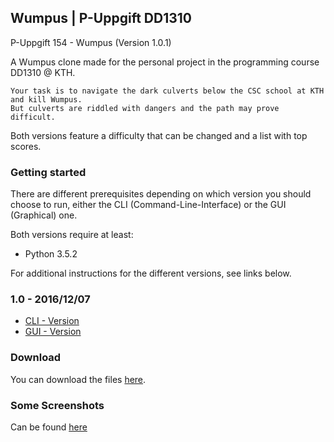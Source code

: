 ## Wumpus | P-Uppgift DD1310
P-Uppgift 154 - Wumpus (Version 1.0.1)

A Wumpus clone made for the personal project in the programming course DD1310 @ KTH.

```
Your task is to navigate the dark culverts below the CSC school at KTH and kill Wumpus.
But culverts are riddled with dangers and the path may prove difficult.
```

Both versions feature a difficulty that can be changed and a list with top scores.

### Getting started

There are different prerequisites depending on which version you should choose to run,
either the CLI (Command-Line-Interface) or the GUI (Graphical) one.

Both versions require at least:
- Python 3.5.2

For additional instructions for the different versions, see links below.

### 1.0 - 2016/12/07
* [CLI - Version](./Wumpus_GUI/README.md)
* [GUI - Version](./Wumpus_CLI/README.md)

### Download
You can download the files [here](https://codeload.github.com/FromWolves/DD1310/zip/master?token=AVfDSwk35l7k6bQI1-i05ZXsEkbi5S8Gks5acI9qwA==).


### Some Screenshots
Can be found [here](./assets/README.md)

